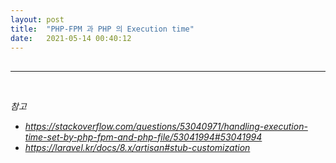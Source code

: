 ```yaml
---
layout: post
title:  "PHP-FPM 과 PHP 의 Execution time"
date:   2021-05-14 00:40:12
---
```


## 

---


<br>

_참고_

- _https://stackoverflow.com/questions/53040971/handling-execution-time-set-by-php-fpm-and-php-file/53041994#53041994_
- _https://laravel.kr/docs/8.x/artisan#stub-customization_
<br><br><br>
